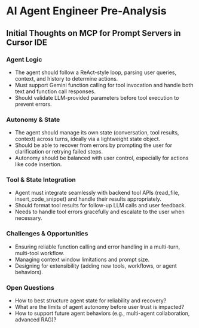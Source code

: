 # AI Agent Engineer Pre-Analysis

## Initial Thoughts on MCP for Prompt Servers in Cursor IDE

### Agent Logic
- The agent should follow a ReAct-style loop, parsing user queries, context, and history to determine actions.
- Must support Gemini function calling for tool invocation and handle both text and function call responses.
- Should validate LLM-provided parameters before tool execution to prevent errors.

### Autonomy & State
- The agent should manage its own state (conversation, tool results, context) across turns, ideally via a lightweight state object.
- Should be able to recover from errors by prompting the user for clarification or retrying failed steps.
- Autonomy should be balanced with user control, especially for actions like code insertion.

### Tool & State Integration
- Agent must integrate seamlessly with backend tool APIs (read_file, insert_code_snippet) and handle their results appropriately.
- Should format tool results for follow-up LLM calls and user feedback.
- Needs to handle tool errors gracefully and escalate to the user when necessary.

### Challenges & Opportunities
- Ensuring reliable function calling and error handling in a multi-turn, multi-tool workflow.
- Managing context window limitations and prompt size.
- Designing for extensibility (adding new tools, workflows, or agent behaviors).

### Open Questions
- How to best structure agent state for reliability and recovery?
- What are the limits of agent autonomy before user trust is impacted?
- How to support future agent behaviors (e.g., multi-agent collaboration, advanced RAG)? 